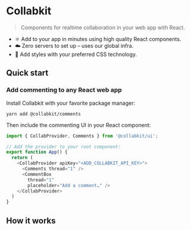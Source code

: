 # Collabkit

> Components for realtime collaboration in your web app with React.

- ⚛️ Add to your app in minutes using high quality React components.
- ☁️ Zero servers to set up – uses our global infra.
- 💅 Add styles with your preferred CSS technology.

 
## Quick start

### Add commenting to any React web app

Install Collabkit with your favorite package manager:
```
yarn add @collabkit/comments
```

Then include the commenting UI in your React component:

```javascript
import { CollabProvider, Comments } from '@collabkit/ui';

// Add the provider to your root component:
export function App() {
  return (
    <CollabProvider apiKey="<ADD_COLLABKIT_API_KEY>">
      <Comments thread="1" />
      <CommentBox
        thread="1"
        placeholder="Add a comment…" />
    </CollabProvider>
  )
}
```

## How it works


